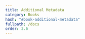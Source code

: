 ```yaml
---
title: Additional Metadata
category: Books
hash: "#book-additional-metadata"
fullpath: /docs
order: 3.6
---
```


<docs-book-additional-metadata-files></docs-book-additional-metadata-files>

